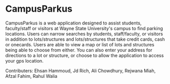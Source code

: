# CampusParkus
CampusParkus is a web application designed to assist students, faculty/staff or visitors at Wayne State University's campus to find parking locations.  Users can narrow searches by students, staff/faculty, or visitors in addition to lots/structures and lots/structures that take credit cards, cash or onecards.  Users are able to view a map or list of lots and structures being able to choose from either.  You can also enter your address for directions to a lot or structure, or choose to allow the application to access your gps location.

Contributers:
  Ehsan Hammoud,
  Jd Rich,
  Ali Chowdhury,
  Rejwana Miah,
  Afzal Fahim,
  Rahul Walia
  
 
